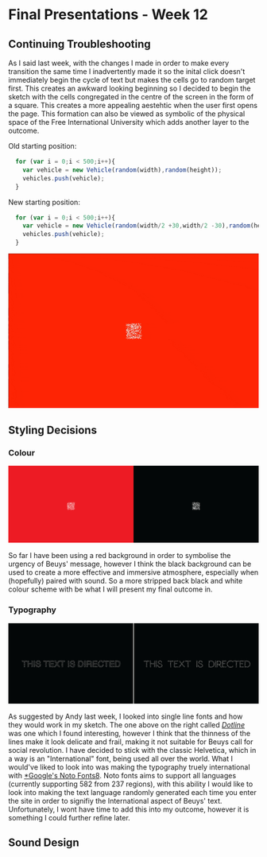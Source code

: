 # Final Presentations - Week 12

## Continuing Troubleshooting
As I said last week, with the changes I made in order to make every transition the same time I inadvertently made it so the inital click doesn't immediately begin the cycle of text but makes the cells go to random target first. This creates an awkward looking beginning so I decided to begin the sketch with the cells congregated in the centre of the screen in the form of a square. This creates a more appealing aestehtic when the user first opens the page. This formation can also be viewed as symbolic of the physical space of the Free International University which adds another layer to the outcome.

Old starting position:

```Javascript
  for (var i = 0;i < 500;i++){
    var vehicle = new Vehicle(random(width),random(height));
    vehicles.push(vehicle);    
  } 
```
New starting position:

```Javascript
  for (var i = 0;i < 500;i++){
    var vehicle = new Vehicle(random(width/2 +30,width/2 -30),random(height/2 +30,height/2 -30));
    vehicles.push(vehicle);    
  } 
```
![](start.gif)

## Styling Decisions

### Colour

![](red_black.jpg)

So far I have been using a red background in order to symbolise the urgency of Beuys' message, however I think the black background can be used to create a more effective and immersive atmosphere, especially when (hopefully) paired with sound. So a more stripped back black and white colour scheme with be what I will present my final outcome in.

### Typography

![](type.jpg)

As suggested by Andy last week, I looked into single line fonts and how they would work in my sketch. The one above on the right called [*Dotline*](https://www.fontspace.com/dotline-font-f6023) was one which I found interesting, however I think that the thinness of the lines make it look delicate and frail, making it not suitable for Beuys call for social revolution. I have decided to stick with the classic Helvetica, which in a way is an "International" font, being used all over the world. What I would've liked to look into was making the typography truely international with [*Google's Noto Fonts8](https://www.google.com/get/noto/). Noto fonts aims to support all languages (currently supporting 582 from 237 regions), with this ability I would like to look into making the text language randomly generated each time you enter the site in order to signifiy the International aspect of Beuys' text. Unfortunately, I wont have time to add this into my outcome, however it is something I could further refine later.

## Sound Design


